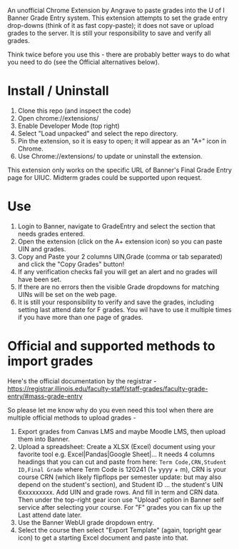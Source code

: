 An unofficial Chrome Extension by Angrave to paste grades into the U of I Banner Grade Entry system.
This extension attempts to set the grade entry drop-downs (think of it as fast copy-paste); it does not save or upload grades to the server. It is still your responsibility to save and verify all grades.

Think twice before you use this - there are probably better ways to do what you need to do (see the Official alternatives below). 

# Install / Uninstall

1. Clone this repo (and inspect the code)
2. Open chrome://extensions/
1. Enable Developer Mode (top right)
1. Select "Load unpacked" and select the repo directory.
1. Pin the extension, so it is easy to open; it will appear as an "A+" icon in Chrome.
1. Use Chrome://extensions/ to update or uninstall the extension.

This extension only works on the specific URL of Banner's Final Grade Entry page for UIUC. Midterm grades could be supported upon request.

# Use

1. Login to Banner, navigate to GradeEntry and select the section that needs grades entered.
1. Open the extension (click on the A+ extension icon) so you can paste UIN and grades.
1. Copy and Paste your 2 columns UIN,Grade  (comma or tab separated) and click the "Copy Grades" button!
1. If any verification checks fail you will get an alert and no grades will have been set.
1. If there are no errors then the visible Grade dropdowns for matching UINs will be set on the web page.
1. It is still your responsibility to verify and save the grades, including setting last attend date for F grades. You wil have to use it multiple times if you have more than one page of grades.

# Official and supported methods to import grades

Here's the official documentation by the registrar - 
https://registrar.illinois.edu/faculty-staff/staff-grades/faculty-grade-entry/#mass-grade-entry

So please let me know why do you even need this tool when there are multiple official methods to upload grades -

1. Export grades from Canvas LMS and maybe Moodle LMS, then upload them into Banner.
1. Upload a spreadsheet: Create a XLSX (Excel) document using your favorite tool e.g.
Excel|Pandas|Google Sheet|... It needs 4 columns headings that you can cut and paste from here:
  `Term Code,CRN,Student ID,Final Grade`
where Term Code is 120241 (1+ yyyy + m), CRN is your course CRN (which likely flipflops per semester update: but may also depend on the student's section),  and Student ID ...  the student's UIN 6xxxxxxxxx. Add UIN and grade rows. And fill in term and CRN data.
Then under the top-right gear icon use  "Upload" option in Banner self service after selecting your course. For "F" grades you can fix up the Last attend date later.
1. Use the Banner WebUI grade dropdown entry.
1. Select the course then select "Export Template" (again, topright gear icon) to get a starting Excel document and paste into that.

